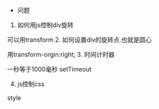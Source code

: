- 问题
1. 如何用js控制div旋转

可以用transform
2. 如何设置div的旋转点.也就是圆心

用transform-orgin:right;
3. 时间计时器

一秒等于1000毫秒
setTimeout 

4. js控制css

style
